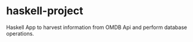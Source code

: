 # haskell-project
Haskell App to harvest information from OMDB Api and perform database operations.
